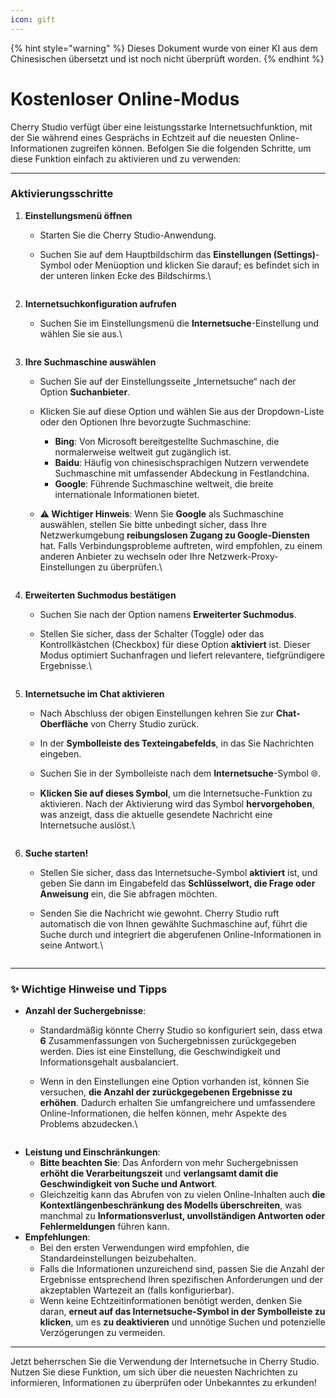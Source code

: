 ```yaml
---
icon: gift
---
```


{% hint style="warning" %}
Dieses Dokument wurde von einer KI aus dem Chinesischen übersetzt und ist noch nicht überprüft worden.
{% endhint %}

# Kostenloser Online-Modus

Cherry Studio verfügt über eine leistungsstarke Internetsuchfunktion, mit der Sie während eines Gesprächs in Echtzeit auf die neuesten Online-Informationen zugreifen können. Befolgen Sie die folgenden Schritte, um diese Funktion einfach zu aktivieren und zu verwenden:

***

### Aktivierungsschritte

1. **Einstellungsmenü öffnen**
   * Starten Sie die Cherry Studio-Anwendung.
   *   Suchen Sie auf dem Hauptbildschirm das **Einstellungen (Settings)**-Symbol oder Menüoption und klicken Sie darauf; es befindet sich in der unteren linken Ecke des Bildschirms.\


       <figure><img src="../.gitbook/assets/Pasted image 20250416182458.png" alt=""><figcaption></figcaption></figure>
2. **Internetsuchkonfiguration aufrufen**
   *   Suchen Sie im Einstellungsmenü die **Internetsuche**-Einstellung und wählen Sie sie aus.\


       <figure><img src="../.gitbook/assets/Pasted image 20250416182559.png" alt=""><figcaption></figcaption></figure>
3. **Ihre Suchmaschine auswählen**
   * Suchen Sie auf der Einstellungsseite „Internetsuche“ nach der Option **Suchanbieter**.
   * Klicken Sie auf diese Option und wählen Sie aus der Dropdown-Liste oder den Optionen Ihre bevorzugte Suchmaschine:
     * **Bing**: Von Microsoft bereitgestellte Suchmaschine, die normalerweise weltweit gut zugänglich ist.
     * **Baidu**: Häufig von chinesischsprachigen Nutzern verwendete Suchmaschine mit umfassender Abdeckung in Festlandchina.
     * **Google**: Führende Suchmaschine weltweit, die breite internationale Informationen bietet.
   *   **⚠️ Wichtiger Hinweis**: Wenn Sie **Google** als Suchmaschine auswählen, stellen Sie bitte unbedingt sicher, dass Ihre Netzwerkumgebung **reibungslosen Zugang zu Google-Diensten** hat. Falls Verbindungsprobleme auftreten, wird empfohlen, zu einem anderen Anbieter zu wechseln oder Ihre Netzwerk-Proxy-Einstellungen zu überprüfen.\


       <figure><img src="../.gitbook/assets/Pasted image 20250416182637.png" alt=""><figcaption></figcaption></figure>
4. **Erweiterten Suchmodus bestätigen**
   * Suchen Sie nach der Option namens **Erweiterter Suchmodus**.
   *   Stellen Sie sicher, dass der Schalter (Toggle) oder das Kontrollkästchen (Checkbox) für diese Option **aktiviert** ist. Dieser Modus optimiert Suchanfragen und liefert relevantere, tiefgründigere Ergebnisse.\


       <figure><img src="../.gitbook/assets/Pasted image 20250416182728.png" alt=""><figcaption></figcaption></figure>
5. **Internetsuche im Chat aktivieren**
   * Nach Abschluss der obigen Einstellungen kehren Sie zur **Chat-Oberfläche** von Cherry Studio zurück.
   * In der **Symbolleiste des Texteingabefelds**, in das Sie Nachrichten eingeben.
   * Suchen Sie in der Symbolleiste nach dem **Internetsuche**-Symbol 🌐.
   *   **Klicken Sie auf dieses Symbol**, um die Internetsuche-Funktion zu aktivieren. Nach der Aktivierung wird das Symbol **hervorgehoben**, was anzeigt, dass die aktuelle gesendete Nachricht eine Internetsuche auslöst.\


       <figure><img src="../.gitbook/assets/Pasted image 20250416182812.png" alt=""><figcaption></figcaption></figure>
6. **Suche starten!**
   * Stellen Sie sicher, dass das Internetsuche-Symbol **aktiviert** ist, und geben Sie dann im Eingabefeld das **Schlüsselwort, die Frage oder Anweisung** ein, die Sie abfragen möchten.
   *   Senden Sie die Nachricht wie gewohnt. Cherry Studio ruft automatisch die von Ihnen gewählte Suchmaschine auf, führt die Suche durch und integriert die abgerufenen Online-Informationen in seine Antwort.\


       <figure><img src="../.gitbook/assets/中美关税新动态.png" alt=""><figcaption></figcaption></figure>

***

### ✨ Wichtige Hinweise und Tipps

* **Anzahl der Suchergebnisse**:
  * Standardmäßig könnte Cherry Studio so konfiguriert sein, dass etwa **6** Zusammenfassungen von Suchergebnissen zurückgegeben werden. Dies ist eine Einstellung, die Geschwindigkeit und Informationsgehalt ausbalanciert.
  *   Wenn in den Einstellungen eine Option vorhanden ist, können Sie versuchen, **die Anzahl der zurückgegebenen Ergebnisse zu erhöhen**. Dadurch erhalten Sie umfangreichere und umfassendere Online-Informationen, die helfen können, mehr Aspekte des Problems abzudecken.\


      <figure><img src="../.gitbook/assets/Pasted image 20250416184145.png" alt=""><figcaption></figcaption></figure>
* **Leistung und Einschränkungen**:
  * **Bitte beachten Sie**: Das Anfordern von mehr Suchergebnissen **erhöht die Verarbeitungszeit** und **verlangsamt damit die Geschwindigkeit von Suche und Antwort**.
  * Gleichzeitig kann das Abrufen von zu vielen Online-Inhalten auch **die Kontextlängenbeschränkung des Modells überschreiten**, was manchmal zu **Informationsverlust, unvollständigen Antworten oder Fehlermeldungen** führen kann.
* **Empfehlungen**:
  * Bei den ersten Verwendungen wird empfohlen, die Standardeinstellungen beizubehalten.
  * Falls die Informationen unzureichend sind, passen Sie die Anzahl der Ergebnisse entsprechend Ihren spezifischen Anforderungen und der akzeptablen Wartezeit an (falls konfigurierbar).
  * Wenn keine Echtzeitinformationen benötigt werden, denken Sie daran, **erneut auf das Internetsuche-Symbol in der Symbolleiste zu klicken**, um es **zu deaktivieren** und unnötige Suchen und potenzielle Verzögerungen zu vermeiden.

***

Jetzt beherrschen Sie die Verwendung der Internetsuche in Cherry Studio. Nutzen Sie diese Funktion, um sich über die neuesten Nachrichten zu informieren, Informationen zu überprüfen oder Unbekanntes zu erkunden!